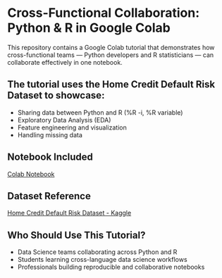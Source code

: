 # Cross-Functional Collaboration: Python & R in Google Colab
This repository contains a Google Colab tutorial that demonstrates how cross-functional teams — Python developers and R statisticians — can collaborate effectively in one notebook.

## The tutorial uses the Home Credit Default Risk Dataset to showcase:
- Sharing data between Python and R (%R -i, %R variable)
- Exploratory Data Analysis (EDA)
- Feature engineering and visualization
- Handling missing data

##  Notebook Included

[Colab Notebook](https://colab.research.google.com/drive/1nuMiarOxBXicrm6wwg2Kysn-9EbAsMWY#scrollTo=O8-shdOrUzZ_)

## Dataset Reference
[Home Credit Default Risk Dataset - Kaggle](https://www.kaggle.com/competitions/home-credit-default-risk)

## Who Should Use This Tutorial?

- Data Science teams collaborating across Python and R
- Students learning cross-language data science workflows
- Professionals building reproducible and collaborative notebooks

